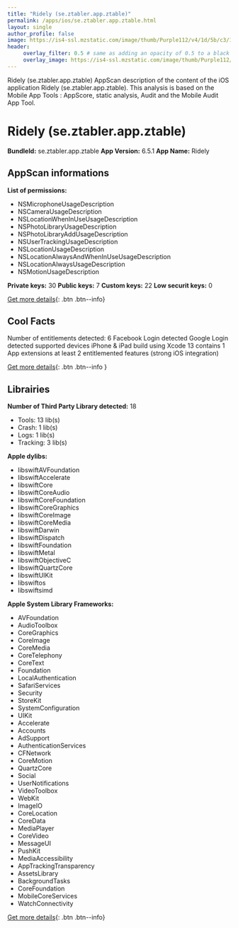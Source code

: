 ```yaml
---
title: "Ridely (se.ztabler.app.ztable)"
permalink: /apps/ios/se.ztabler.app.ztable.html
layout: single
author_profile: false
image: https://is4-ssl.mzstatic.com/image/thumb/Purple112/v4/1d/5b/c3/1d5bc340-38bb-4606-4b8d-e0f7a1065a82/AppIcon-0-0-1x_U007emarketing-0-0-0-10-0-0-sRGB-0-0-0-GLES2_U002c0-512MB-85-220-0-0.png/512x512bb.jpg
header: 
     overlay_filter: 0.5 # same as adding an opacity of 0.5 to a black background
     overlay_image: https://is4-ssl.mzstatic.com/image/thumb/Purple112/v4/1d/5b/c3/1d5bc340-38bb-4606-4b8d-e0f7a1065a82/AppIcon-0-0-1x_U007emarketing-0-0-0-10-0-0-sRGB-0-0-0-GLES2_U002c0-512MB-85-220-0-0.png/512x512bb.jpg
---
```

Ridely (se.ztabler.app.ztable) AppScan description of the content of the iOS application Ridely (se.ztabler.app.ztable). This analysis is based on the Mobile App Tools : AppScore, static analysis, Audit and the Mobile Audit App Tool.

# Ridely (se.ztabler.app.ztable)

**BundleId:** se.ztabler.app.ztable
**App Version:** 6.5.1
**App Name:** Ridely


## AppScan informations 

**List of permissions:** 
- NSMicrophoneUsageDescription
- NSCameraUsageDescription
- NSLocationWhenInUseUsageDescription
- NSPhotoLibraryUsageDescription
- NSPhotoLibraryAddUsageDescription
- NSUserTrackingUsageDescription
- NSLocationUsageDescription
- NSLocationAlwaysAndWhenInUseUsageDescription
- NSLocationAlwaysUsageDescription
- NSMotionUsageDescription
  
  
**Private keys:** 30
**Public keys:** 7
**Custom keys:** 22
**Low securit keys:** 0
  
[Get more details](/pricing.html){: .btn .btn--info}

## Cool Facts

Number of entitlements detected: 6
Facebook Login detected
Google Login detected
supported devices iPhone & iPad
build using Xcode 13
contains 1 App extensions
at least 2 entitlemented features (strong iOS integration)
  
[Get more details](/pricing.html){: .btn .btn--info }

## Librairies 
**Number of Third Party Library detected:** 18
- Tools: 13 lib(s)
- Crash: 1 lib(s)
- Logs: 1 lib(s)
- Tracking: 3 lib(s)


**Apple dylibs:**
- libswiftAVFoundation
- libswiftAccelerate
- libswiftCore
- libswiftCoreAudio
- libswiftCoreFoundation
- libswiftCoreGraphics
- libswiftCoreImage
- libswiftCoreMedia
- libswiftDarwin
- libswiftDispatch
- libswiftFoundation
- libswiftMetal
- libswiftObjectiveC
- libswiftQuartzCore
- libswiftUIKit
- libswiftos
- libswiftsimd


**Apple System Library Frameworks:**
- AVFoundation
- AudioToolbox
- CoreGraphics
- CoreImage
- CoreMedia
- CoreTelephony
- CoreText
- Foundation
- LocalAuthentication
- SafariServices
- Security
- StoreKit
- SystemConfiguration
- UIKit
- Accelerate
- Accounts
- AdSupport
- AuthenticationServices
- CFNetwork
- CoreMotion
- QuartzCore
- Social
- UserNotifications
- VideoToolbox
- WebKit
- ImageIO
- CoreLocation
- CoreData
- MediaPlayer
- CoreVideo
- MessageUI
- PushKit
- MediaAccessibility
- AppTrackingTransparency
- AssetsLibrary
- BackgroundTasks
- CoreFoundation
- MobileCoreServices
- WatchConnectivity


  
[Get more details](/pricing.html){: .btn .btn--info}

